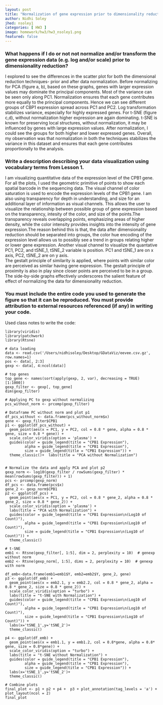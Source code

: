 ```yaml
---
layout: post
title: "Normalization of gene expression prior to dimensionality reduction for Spatial Transcriptomic dataset"
author: Nidhi Soley
jhed: nsoley1
categories: [ HW3 ]
image: homework/hw3/hw3_nsoley1.png
featured: false
---
```


### What happens if I do or not not normalize and/or transform the gene expression data (e.g. log and/or scale) prior to dimensionality reduction?

I explored to see the differences in the scatter plot for both the dimensional reduction techniques- prior and after data normalization. Before normalizing for PCA (figure a, b), based on these graphs, genes with larger expression values may dominate the principal components. Most of the variance can be seen only along PC1. Normalization ensures that each gene contributes more equally to the principal components. Hence we can see different groups of CBP1 expression spread across PC1 and PC2. Log transformation stabilizes variance, especially for highly expressed genes. For t-SNE (figure c,d), without normalization higher expression are again dominating. t-SNE is known for preserving local structures, without normalization, it may be influenced by genes with large expression values. After normalization, I could see the groups for both higher and lower expressed genes. Overall, my observation was that normalization in both the techniques stabilizes the variance in this dataset and ensures that each gene contributes proportionally to the analysis.

### Write a description describing your data visualization using vocabulary terms from Lesson 1.

I am visualizing quantitative data of the expression level of the CPB1 gene. For all the plots, I used the geometric primitive of points to show each spatial barcode in the sequencing data. The visual channel of color saturation is used to encode the expression levels of the CPB1 gene. I am also using transparency for depth in understanding, and size for an additional layer of information as visual channels. This allows the user to visualize the relationship between possible group of gene expression based on the transparency, intesity of the color, and size of the points.The transparency reveals overlapping points, emphasizing areas of higher density, while the color intensity provides insights into the intensity of gene expression.The reason behind this is that, the data after dimensionality reduction should be separated into groups, the color hue encoding of the expression level allows us to possibly see a trend in groups relating higher or lower gene expression. Another visual channel to visualize the quantative PC1, PC2, and tSNE_1, tSNE_2 variable is position. PC1 and tSNE_1 are on x axis, PC2, tSNE_2 are on y axis.\
The gestalt principle of similarity is applied, where points with similar color are perceived as similar having gene expression. The gestalt principle of proximity is also in play since closer points are perceived to be in a group. The side-by-side graphs effectively underscores the salient feature of effect of normalizing the data for dimensionality reduction.

### You must include the entire code you used to generate the figure so that it can be reproduced. You must provide attribution to external resources referenced (if any) in writing your code.

Used class notes to write the code:

```{r}
library(viridis)
library(patchwork)
library(Rtsne)

# data loading
data <- read.csv('/Users/nidhisoley/Desktop/GDataViz/eevee.csv.gz', row.names=1)
pos <- data[, 2:3]
gexp <- data[, 4:ncol(data)]

# top genes
top_gene <- names(sort(apply(gexp, 2, var), decreasing = TRUE)[1:1000]) 
gexp_filter <- gexp[, top_gene]
dim(gexp_filter)

# Applying PC to gexp without normalizing
pcs_without_norm <- prcomp(gexp_filter)

# Dataframe PC without norm and plot p1
df_pcs_without <- data.frame(pcs_without_norm$x)
gene <- gexp_filter$CPB1
p1 <- ggplot(df_pcs_without) +
  geom_point(aes(x = PC1, y = PC2, col = 0.8 * gene, alpha = 0.8 * gene, size = 0.8 * gene)) +
  scale_color_viridis(option = 'plasma') +
  guides(color = guide_legend(title = "CPB1 Expression"),
         alpha = guide_legend(title = "CPB1 Expression"),
         size = guide_legend(title = "CPB1 Expression")) +
  theme_classic()+  labs(title = "PCA without Normalization")


# Normalize the data and apply PCA and plot p2
gexp_norm <- log10(gexp_filter / rowSums(gexp_filter) * mean(rowSums(gexp_filter)) + 1)
pcs <- prcomp(gexp_norm)
df_pcs <- data.frame(pcs$x)
gene_2 <- gexp_norm$CPB1
p2 <- ggplot(df_pcs) +
  geom_point(aes(x = PC1, y = PC2, col = 0.8 * gene_2, alpha = 0.8 * gene_2, size = 0.8 * gene_2)) +
  scale_color_viridis(option = 'plasma') +
  labs(title = "PCA with Normalization") +
  guides(color = guide_legend(title = "CPB1 Expression\n(Log10 of Count)"),
         alpha = guide_legend(title = "CPB1 Expression\n(Log10 of Count)"),
         size = guide_legend(title = "CPB1 Expression\n(Log10 of Count)")) +
  theme_classic()

# t-SNE 
emb1 <- Rtsne(gexp_filter[, 1:5], dim = 2, perplexity = 10)  # genexp without norm
emb2 <- Rtsne(gexp_norm[, 1:5], dims = 2, perplexity = 10)  # genexp with norm

df_emb<-data.frame(emb1=emb1$Y, emb2=emb2$Y, gene_2, gene)
p3 <- ggplot(df_emb) +
  geom_point(aes(x = emb2.1, y = emb2.2, col = 0.8 * gene_2, alpha = 0.8 * gene_2, size = 0.8 * gene_2)) +
  scale_color_viridis(option = "turbo") +
  labs(title = "t-SNE with Normalization") +
  guides(color = guide_legend(title = "CPB1 Expression\n(Log10 of Count)"),
         alpha = guide_legend(title = "CPB1 Expression\n(Log10 of Count)"),
         size = guide_legend(title = "CPB1 Expression\n(Log10 of Count)")) +
  labs(x='tSNE_1',y='tSNE_2')+
  theme_classic()

p4 <- ggplot(df_emb) +
  geom_point(aes(x = emb1.1, y = emb1.2, col = 0.8*gene, alpha = 0.8* gene, size = 0.8*gene)) +
  scale_color_viridis(option = "turbo") +
  labs(title = "t-SNE without Normalization") +
  guides(color = guide_legend(title = "CPB1 Expression"),
         alpha = guide_legend(title = "CPB1 Expression"),
         size = guide_legend(title = "CPB1 Expression")) +
  labs(x='tSNE_1',y='tSNE_2')+
  theme_classic()

# Combine plots
final_plot <- p1 + p2 + p4 +  p3 + plot_annotation(tag_levels = 'a') + plot_layout(ncol = 2)
final_plot
```
